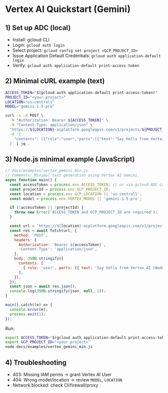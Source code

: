 # Vertex AI Quickstart (Gemini)

## 1) Set up ADC (local)

- Install: gcloud CLI
- Login: `gcloud auth login`
- Select project: `gcloud config set project <GCP_PROJECT_ID>`
- Issue Application Default Credentials: `gcloud auth application-default login`
- Verify: `gcloud auth application-default print-access-token`

## 2) Minimal cURL example (text)

```bash
ACCESS_TOKEN="$(gcloud auth application-default print-access-token)"
PROJECT_ID="<your-project>"
LOCATION="us-central1"
MODEL="gemini-1.5-pro"

curl -s -X POST \
  -H "Authorization: Bearer ${ACCESS_TOKEN}" \
  -H "Content-Type: application/json" \
  "https://${LOCATION}-aiplatform.googleapis.com/v1/projects/${PROJECT_ID}/locations/${LOCATION}/publishers/google/models/${MODEL}:generateContent" \
  -d '{
    "contents": [{"role":"user","parts":[{"text":"Say hello from Vertex AI."}]}]
  }' | jq .
```

## 3) Node.js minimal example (JavaScript)

```js
// docs/examples/vertex_gemini_min.js
// Comments: Minimal text generation using Vertex AI Gemini.
async function main() {
  const accessToken = process.env.ACCESS_TOKEN; // or via gcloud ADC call
  const projectId = process.env.GCP_PROJECT_ID;
  const location = process.env.GCP_LOCATION || 'us-central1';
  const model = process.env.VERTEX_MODEL || 'gemini-1.5-pro';

  if (!accessToken || !projectId) {
    throw new Error('ACCESS_TOKEN and GCP_PROJECT_ID are required');
  }

  const url = `https://${location}-aiplatform.googleapis.com/v1/projects/${projectId}/locations/${location}/publishers/google/models/${model}:generateContent`;
  const res = await fetch(url, {
    method: 'POST',
    headers: {
      Authorization: `Bearer ${accessToken}`,
      'Content-Type': 'application/json',
    },
    body: JSON.stringify({
      contents: [
        { role: 'user', parts: [{ text: 'Say hello from Vertex AI (Node).' }] },
      ],
    }),
  });
  const json = await res.json();
  console.log(JSON.stringify(json, null, 2));
}

main().catch((e) => {
  console.error(e);
  process.exit(1);
});
```

Run:

```bash
export ACCESS_TOKEN="$(gcloud auth application-default print-access-token)"
export GCP_PROJECT_ID="<your-project>"
node docs/examples/vertex_gemini_min.js
```

## 4) Troubleshooting
- 403: Missing IAM perms → grant Vertex AI User
- 404: Wrong model/location → review `MODEL`, `LOCATION`
- Network blocked: check CI/firewall/proxy
